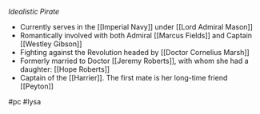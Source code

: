 *Idealistic Pirate*
- Currently serves in the [[Imperial Navy]] under [[Lord Admiral Mason]]
- Romantically involved with both Admiral [[Marcus Fields]] and Captain [[Westley Gibson]]
- Fighting against the Revolution headed by [[Doctor Cornelius Marsh]]
- Formerly married to Doctor [[Jeremy Roberts]], with whom she had a daughter: [[Hope Roberts]]
- Captain of the [[Harrier]].  The first mate is her long-time friend [[Peyton]]

#pc #lysa 